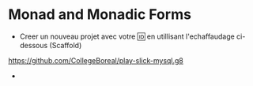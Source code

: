 # Monad and Monadic Forms


* Creer un nouveau projet avec votre :id: en utillisant l'echaffaudage ci-dessous (Scaffold)

https://github.com/CollegeBoreal/play-slick-mysql.g8

* 


